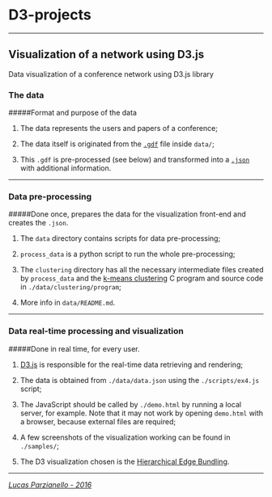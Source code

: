 # D3-projects
----------
## Visualization of a network using D3.js
Data visualization of a conference network using D3.js library

### The data
#####Format and purpose of the data

1. The data represents the users and papers of a conference;

2. The data itself is originated from the [`.gdf`](https://gephi.org/users/supported-graph-formats/gdf-format/) file inside `data/`;

3. This `.gdf` is pre-processed (see below) and transformed into a [`.json`](http://www.w3schools.com/json/json_files.asp) with additional information.

----------

### Data pre-processing
#####Done once, prepares the data for the visualization front-end and creates the `.json`.

1. The `data` directory contains scripts for data pre-processing;

2. `process_data` is a python script to run the whole pre-processing;

3. The `clustering` directory has all the necessary intermediate files created by `process_data` and the [k-means clustering](https://en.wikipedia.org/wiki/K-means_clustering) C program and source code in `./data/clustering/program`;

4. More info in `data/README.md`.

----------

### Data real-time processing and visualization
#####Done in real time, for every user.
1. [D3.js](d3js.org) is responsible for the real-time data retrieving and rendering;

2. The data is obtained from `./data/data.json` using the `./scripts/ex4.js` script;

3. The JavaScript should be called by `./demo.html` by running a local server, for example. Note that it may not work by opening `demo.html` with a browser, because external files are required;

4. A few screenshots of the visualization working can be found in `./samples/`;

5. The D3 visualization chosen is the [Hierarchical Edge Bundling](https://bl.ocks.org/mbostock/7607999).

----------

*[Lucas Parzianello - 2016](https://github.com/lucas22/d3-projects)*
